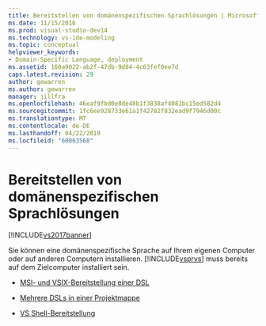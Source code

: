 ```yaml
---
title: Bereitstellen von domänenspezifischen Sprachlösungen | Microsoft-Dokumentation
ms.date: 11/15/2016
ms.prod: visual-studio-dev14
ms.technology: vs-ide-modeling
ms.topic: conceptual
helpviewer_keywords:
- Domain-Specific Language, deployment
ms.assetid: 160a9022-ab2f-47db-9d04-4c63fef0ee7d
caps.latest.revision: 29
author: gewarren
ms.author: gewarren
manager: jillfra
ms.openlocfilehash: 46eaf9fbd0e8de48b1f3838af4081bc15ed582d4
ms.sourcegitcommit: 1fc6ee928733e61a1f42782f832ead9f7946d00c
ms.translationtype: MT
ms.contentlocale: de-DE
ms.lasthandoff: 04/22/2019
ms.locfileid: "60063568"
---
```

# <a name="deploying-domain-specific-language-solutions"></a>Bereitstellen von domänenspezifischen Sprachlösungen
[!INCLUDE[vs2017banner](../includes/vs2017banner.md)]

Sie können eine domänenspezifische Sprache auf Ihrem eigenen Computer oder auf anderen Computern installieren. [!INCLUDE[vsprvs](../includes/vsprvs-md.md)] muss bereits auf dem Zielcomputer installiert sein.  
  
- [MSI- und VSIX-Bereitstellung einer DSL](../modeling/msi-and-vsix-deployment-of-a-dsl.md)  
  
- [Mehrere DSLs in einer Projektmappe](../modeling/multiple-dsls-in-one-solution.md)  
  
- [VS Shell-Bereitstellung](../modeling/vs-shell-deployment.md)
